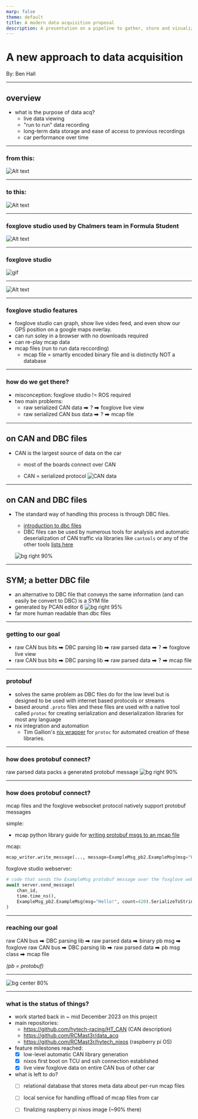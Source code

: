 ```yaml
---
marp: false
theme: default
title: A modern data acquisition proposal
description: A presentation on a pipeline to gather, store and vizualize arbitrary data using foxglove and mcap files
---
```


# <!--fit--> A new approach to data acquisition

By: Ben Hall

---
## overview
- what is the purpose of data acq?
    - live data viewing
    - "run to run" data recording
    - long-term data storage and ease of access to previous recordings
    - car performance over time

---
### from this:
![Alt text](https://raw.githubusercontent.com/RCMast3r/data_acq_presentation/master/image-4.png)

---
### to this:
![Alt text](https://raw.githubusercontent.com/RCMast3r/data_acq_presentation/master/image-5.png)

---
### foxglove studio used by Chalmers team in Formula Student
![Alt text](https://raw.githubusercontent.com/RCMast3r/data_acq_presentation/master/image-6.png)

---
### foxglove studio

![gif](https://raw.githubusercontent.com/RCMast3r/data_acq_presentation/master/extension.gif)

---
![Alt text](https://raw.githubusercontent.com/RCMast3r/data_acq_presentation/master/image-7.png)

---
### foxglove studio features
- foxglove studio can graph, show live video feed, and even show our GPS position on a google maps overlay.
- can run soley in a browser with no downloads required
- can re-play mcap data
- mcap files (run to run data reccording)
    - mcap file = smartly encoded binary file and is distinctly NOT a database

---
### how do we get there?
- misconception: foxglove studio != ROS required
- two main problems:
    - raw serialized CAN data ⮕ ? ⮕ foxglove live view 
    - raw serialized CAN bus data ⮕ ? ⮕ mcap file 
---
## on CAN and DBC files
- CAN is the largest source of data on the car
    - most of the boards connect over CAN
    
    - CAN = serialized protocol
    ![CAN data](https://raw.githubusercontent.com/RCMast3r/data_acq_presentation/master/image.png)

---
## on CAN and DBC files
- The standard way of handling this process is through DBC files.
    - [introduction to dbc files](https://www.csselectronics.com/pages/can-dbc-file-database-intro)
    - DBC files can be used by numerous tools for analysis and automatic deserialization of CAN traffic via libraries like `cantools` or any of the other tools [lists here](https://github.com/iDoka/awesome-canbus?tab=readme-ov-file#converters-and-parsers)

    ![bg right 90%](https://raw.githubusercontent.com/RCMast3r/data_acq_presentation/master/image-2.png)
---

## SYM; a better DBC file
- an alternative to DBC file that conveys the same information (and can easily be convert to DBC) is a SYM file
- generated by PCAN editor 6
![bg right 95%](https://raw.githubusercontent.com/RCMast3r/data_acq_presentation/master/image-3.png)
- far more human readable than dbc files

---

### getting to our goal
- raw CAN bus bits ⮕ DBC parsing lib ⮕ raw parsed data ⮕ ? ⮕ foxglove live view 
- raw CAN bus bits ⮕ DBC parsing lib ⮕ raw parsed data ⮕ ? ⮕ mcap file 

---
### protobuf
- solves the same problem as DBC files do for the low level but is designed to be used with internet based protocols or streams
- based around `.proto` files and these files are used with a native tool called `protoc` for creating serialization and deserialization libraries for most any language
- nix integration and automation
    - Tim Gallion's [nix wrapper](https://github.com/notalltim/nix-proto) for `protoc` for automated creation of these libraries.


---
### how does protobuf connect?
raw parsed data packs a generated protobuf message
![bg right 90%](https://raw.githubusercontent.com/RCMast3r/data_acq_presentation/master/image-8.png)


---
### how does protobuf connect?

mcap files and the foxglove websocket protocol natively support protobuf messages

simple:
- mcap python library guide for [writing protobuf msgs to an mcap file](https://mcap.dev/guides/python/protobuf#writing)

mcap:
```python
mcap_writer.write_message(..., message=ExampleMsg_pb2.ExampleMsg(msg="Hello!", count=69))
```
foxglove studio webserver:
```python
# code that sends the ExampleMsg protobuf message over the foxglove websocket
await server.send_message(
    chan_id,
    time.time_ns(),
    ExampleMsg_pb2.ExampleMsg(msg="Hello!", count=420).SerializeToString(),
)
```

---
### reaching our goal

raw CAN bus ⮕ DBC parsing lib ⮕ raw parsed data ⮕ binary pb msg ⮕ foxglove 
raw CAN bus ⮕ DBC parsing lib ⮕ raw parsed data ⮕ pb msg class ⮕ mcap file 

 _(pb = protobuf)_

---

![bg center 80%](https://media.tenor.com/rcZMAz3r-fQAAAAM/borat-very.gif)

---
### what is the status of things?
- work started back in ~ mid December 2023 on this project
- main repositories:
    - https://github.com/hytech-racing/HT_CAN (CAN description)
    - https://github.com/RCMast3r/data_acq
    - https://github.com/RCMast3r/hytech_nixos (raspberry pi OS)
- feature milestones reached:
    - [x] low-level automatic CAN library generation
    - [x] nixos first boot on TCU and ssh connection established
    - [x] live view foxglove data on entire CAN bus of other car
- what is left to do?
    - [ ] relational database that stores meta data about per-run mcap files
    - [ ] local service for handling offload of mcap files from car
    - [ ] finalizing raspberry pi nixos image (~90% there)

